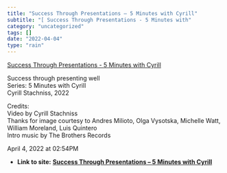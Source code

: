 ```yaml
---
title: "Success Through Presentations – 5 Minutes with Cyrill"
subtitle: "[ Success Through Presentations - 5 Minutes with"
category: "uncategorized"
tags: []
date: "2022-04-04"
type: "rain"
---
```

[ Success Through Presentations - 5 Minutes with
Cyrill](<https://youtube.com/watch?v=nU6NPuxkQck&feature=share>)

Success through presenting well  
Series: 5 Minutes with Cyrill  
Cyrill Stachniss, 2022

Credits:  
Video by Cyrill Stachniss  
Thanks for image courtesy to Andres Milioto, Olga Vysotska, Michelle Watt,
William Moreland, Luis Quintero  
Intro music by The Brothers Records

April 4, 2022 at 02:54PM


* **Link to site:** **[Success Through Presentations – 5 Minutes with Cyrill](None)**